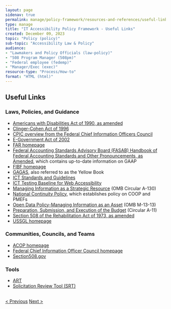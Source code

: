 ```yaml
---
layout: page
sidenav: true
permalink: manage/policy-framework/resources-and-references/useful-links/
type: manage
title: "IT Accessibility Policy Framework - Useful Links"
created: December 09, 2023
topic: "Policy (policy)"
sub-topic: "Accessibility Law & Policy"
audience:
- "Lawmakers and Policy Officials (law-policy)"
- "508 Program Manager (508pm)"
- "Federal employee (fedemp)"
- "Manager/Exec (exec)"
resource-type: "Process/How-to"
format: "HTML (html)"
---
```


<h2 id="standards">
  Useful Links
</h2>

<h3 class="subheading">
  Laws, Policies, and Guidance
</h3>
<ul>
    <li><a href="https://www.ada.gov/law-and-regs/ada/">Americans with Disabilities Act of 1990, as amended</a></li>
    <li><a href="https://www.govinfo.gov/content/pkg/USCODE-2001-title40/html/USCODE-2001-title40-chap25-sec1401.htm">Clinger-Cohen Act of 1996</a></li>
    <li><a href="https://www.cio.gov/policies-and-priorities/cpic/">CPIC overview from the Federal Chief Information Officers Council</a></li>
    <li><a href="https://www.congress.gov/107/plaws/publ347/PLAW-107publ347.pdf">E-Government Act of 2002</a></li>
    <li><a href="https://www.acquisition.gov/browse/index/far">FAR homepage</a></li>
    <li><a href="https://fasab.gov/accounting-standards/">Federal Accounting Standards Advisory Board (FASAB) Handbook of Federal Accounting Standards and Other Pronouncements, as Amended</a>, which contains up-to-date information on GAAP</li>
    <li><a href="https://ussm.gsa.gov/fibf/">FIBF homepage</a></li>
    <li><a href="https://www.gao.gov/yellowbook">GAGAS</a>, also referred to as the Yellow Book</li>
    <li><a href="https://www.access-board.gov/ict/ict-final-rule.pdf">ICT Standards and Guidelines</a></li>
    <li><a href="https://ictbaseline.access-board.gov/#:~:text=ICT%20Testing%20Baseline%20for%20Web%20Accessibility&text=This%20Baseline%20identifies%20the%20minimum,794d).">ICT Testing Baseline for Web Accessibility</a></li>
    <li><a href="https://obamawhitehouse.archives.gov/sites/default/files/omb/assets/OMB/circulars/a130/a130revised.pdf">Managing Information as a Strategic Resource</a> (OMB Circular A-130)</li>
    <li><a href="https://www.govinfo.gov/content/pkg/PPP-2007-book1/pdf/PPP-2007-book1-doc-pg547.pdf">National Continuity Policy</a>, which establishes policy on COOP and PMEFs</li>
    <li><a href="https://obamawhitehouse.archives.gov/sites/default/files/omb/memoranda/2013/m-13-13.pdf">Open Data Policy-Managing Information as an Asset</a> (OMB M-13-13)</li>
    <li><a href="https://www.whitehouse.gov/wp-content/uploads/2018/06/a11.pdf">Preparation, Submission, and Execution of the Budget</a> (Circular A-11)</li>
    <li><a href="{{site.baseurl}}/manage/laws-and-policies/section-508-law/">Section 508 of the Rehabilitation Act of 1973, as amended</a></li>
    <li><a href="https://www.fiscal.treasury.gov/ussgl/">USSGL homepage</a></li>
</ul>
<h3 class="subheading">
  Communities, Councils, and Teams
</h3>
<ul>
    <li><a href="https://www.cio.gov/about/members-and-leadership/accessibility-cop/">ACOP homepage</a></li>
    <li><a href="https://www.cio.gov/">Federal Chief Information Officer Council homepage</a></li>
    <li><a href="https://www.section508.gov/">Section508.gov</a></li>
</ul>
<h3 class="subheading">
  Tools
</h3>
<ul>
    <li><a href="https://www.section508.gov/buy/accessibility-requirements-tool/">ART</a></li>
    <li><a href="https://www.section508.gov/buy/solicitation-review-tool/">Solicitation Review Tool (SRT)</a></li>
</ul>
<br>
<div>
<div id="prev-next-section">
    <a class="prev-page" title="Go to previous page" 
      href="{{site.baseurl}}/manage/policy-framework/resources-and-references/summary-of-summary-criteria/"> < Previous</a>
    <a class="prev-page" title="Go to next page"
      href="{{site.baseurl}}/manage/policy-framework/resources-and-references/list-of-acronyms/"> 
      Next >
    </a>
</div>
</div>


